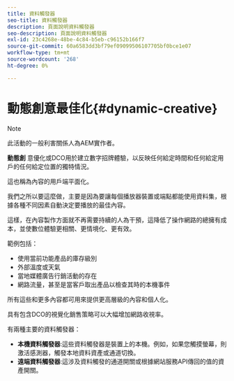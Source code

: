 ```yaml
---
title: 資料觸發器
seo-title: 資料觸發器
description: 頁面說明資料觸發器
seo-description: 頁面說明資料觸發器
exl-id: 23c4268e-48be-4c84-b5eb-c96152b166f7
source-git-commit: 60a6583dd3bf79ef09099506107705bf0bce1e07
workflow-type: tm+mt
source-wordcount: '268'
ht-degree: 0%

---
```


# 動態創意最佳化{#dynamic-creative}

>[!NOTE]
>
>此活動的一般利害關係人為AEM實作者。

**動態創** 意優化或DCO用於建立數字招牌體驗，以反映任何給定時間和任何給定用戶的任何給定位置的獨特情況。

這也稱為內容的用戶端平面化。

我們之所以要這麼做，主要是因為要讓每個播放器裝置或端點都能使用資料集，根據各種不同因素自動決定要播放的最佳內容。

這樣，在內容製作方面就不再需要持續的人為干預，這降低了操作網路的總擁有成本，並使數位體驗更相關、更情境化、更有效。

範例包括：

* 使用當前功能產品的庫存級別
* 外部溫度或天氣
* 當地媒體廣告行銷活動的存在
* 網路流量，甚至是當客戶取出產品以檢查其時的本機事件

所有這些和更多內容都可用來提供更高層級的內容和個人化。

具有包含DCO的視覺化銷售策略可以大幅增加網路收視率。

有兩種主要的資料觸發器：

* **本機資料觸發器**:這些資料觸發器是裝置上的本機。例如，如果您觸摸螢幕，則激活感測器，觸發本地資料資產或通道切換。
* **遠端資料觸發器**:這涉及資料觸發的通道開關或根據網站服務API傳回的值的資產開關。

